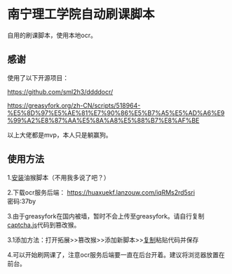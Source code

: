 # 南宁理工学院自动刷课脚本

自用的刷课脚本，使用本地ocr。

## 感谢

使用了以下开源项目：

https://github.com/sml2h3/ddddocr/


https://greasyfork.org/zh-CN/scripts/518964-%E5%8D%97%E5%AE%81%E7%90%86%E5%B7%A5%E5%AD%A6%E9%99%A2%E8%87%AA%E5%8A%A8%E5%88%B7%E8%AF%BE

以上大佬都是mvp，本人只是躺赢狗。

## 使用方法

1.[安装](https://microsoftedge.microsoft.com/addons/detail/%E7%AF%A1%E6%94%B9%E7%8C%B4%E6%B5%8B%E8%AF%95%E7%89%88/fcmfnpggmnlmfebfghbfnillijihnkoh)油猴脚本（不用我多说了吧？）

2.下载ocr服务后端：
https://huaxuekf.lanzouw.com/iqRMs2rd5sri  
密码:37by

3.由于greasyfork在国内被墙，暂时不会上传至greasyfork。请自行复制[captcha.js](https://github.com/cacaview/nanning_university_auto_course/blob/master/captcha.js)代码到篡改猴。

3.1添加方法：打开拓展>>篡改猴>>添加新脚本>>[复制](https://github.com/cacaview/nanning_university_auto_course/blob/master/captcha.js)粘贴代码并保存

4.可以开始刷网课了，注意ocr服务后端要一直在后台开着。建议将浏览器放置在前台。